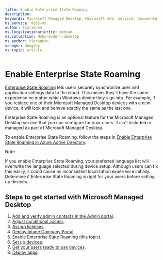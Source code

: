 ```yaml
---
title: Enable Enterprise State Roaming
description:  
keywords: Microsoft Managed Desktop, Microsoft 365, service, documentation
ms.service: m365-md
author: tiaraquan
ms.localizationpriority: medium
ms.collection: M365-modern-desktop
ms.author: tiaraquan
manager: dougeby
ms.topic: article
---
```


# Enable Enterprise State Roaming

[Enterprise State Roaming](/azure/active-directory/devices/enterprise-state-roaming-overview) lets users securely synchronize user and application settings data to the cloud. This means they'll have the same experience no matter which Windows device they sign into. For example, if you replace one of their Microsoft Managed Desktop devices with a new device, it will look and behave exactly the same as the last one.

Enterprise State Roaming is an optional feature for the Microsoft Managed Desktop service that you can configure for your users. It isn't included or managed as part of Microsoft Managed Desktop.

To enable Enterprise State Roaming, follow the steps in [Enable Enterprise State Roaming in Azure Active Directory](/azure/active-directory/devices/enterprise-state-roaming-enable).

>[!NOTE]
>If you enable Enterprise State Roaming, your preferred language list will overwrite the language selected during device setup. Although users can fix this easily, it could cause an inconsistent localization experience initially. Determine if Enterprise State Roaming is right for your users before setting up devices.

## Steps to get started with Microsoft Managed Desktop

1. [Add and verify admin contacts in the Admin portal](add-admin-contacts.md).
2. [Adjust conditional access](conditional-access.md).
3. [Assign licenses](assign-licenses.md).
4. [Deploy Intune Company Portal](company-portal.md).
5. Enable Enterprise State Roaming (this topic).
6. [Set up devices](set-up-devices.md).
7. [Get your users ready to use devices](get-started-devices.md).
8. [Deploy apps](deploy-apps.md).
